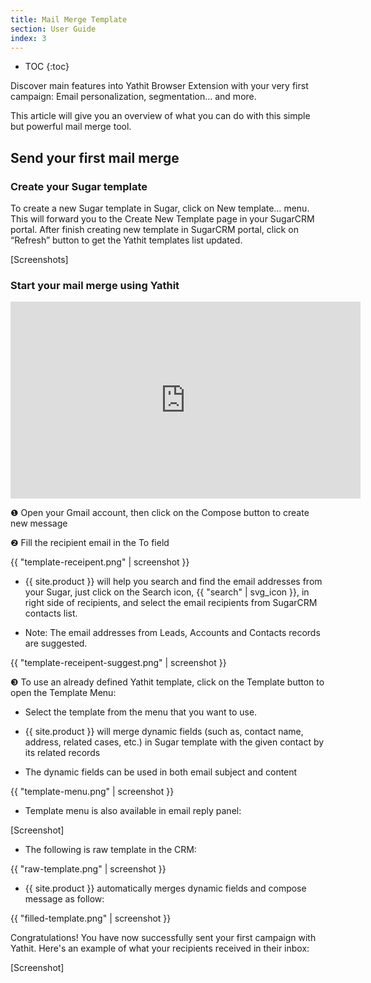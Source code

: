 ```yaml
---
title: Mail Merge Template 
section: User Guide
index: 3
---
```


* TOC
{:toc}

Discover main features into Yathit Browser Extension with your very first campaign: Email personalization, segmentation... and more. 

This article will give you an overview of what you can do with this simple but powerful mail merge tool.

## Send your first mail merge

### Create your Sugar template
To create a new Sugar template in Sugar, click on New template… menu. This will forward you to the Create New Template page in your SugarCRM portal. After finish creating new template in SugarCRM portal, click on “Refresh” button to get the Yathit templates list updated.

[Screenshots]

### Start your mail merge using Yathit

<iframe width="560" height="315" src="https://www.youtube.com/embed/ByisDh97d1E?list=PL0ZVs2MTcLP82s0qTsQ3RTZXad_dZCSbU" frameborder="0" allowfullscreen></iframe>

❶ Open your Gmail account, then click on the Compose button to create new message

❷ Fill the recipient email in the To field

{{ "template-receipent.png" | screenshot }}

* {{ site.product }} will help you search and find the email addresses from your Sugar, just click on the Search icon, {{ "search" | svg_icon }}, in right side of recipients, and select the email recipients from SugarCRM contacts list.

* Note: The email addresses from Leads, Accounts and Contacts records are suggested.

{{ "template-receipent-suggest.png" | screenshot }}

❸ To use an already defined Yathit template, click on the Template button to open the Template Menu:

* Select the template from the menu that you want to use.

* {{ site.product }} will merge dynamic fields (such as, contact name, address, related cases, etc.) in Sugar template with the given contact by its related records

* The dynamic fields can be used in both email subject and content

{{ "template-menu.png" | screenshot }}

* Template menu is also available in email reply panel:

[Screenshot]

* The following is raw template in the CRM:

{{ "raw-template.png" | screenshot }}

* {{ site.product }} automatically merges dynamic fields and compose message as follow:

{{ "filled-template.png" | screenshot }}


Congratulations! You have now successfully sent your first campaign with Yathit. Here's an example of what your recipients received in their inbox:

[Screenshot]


